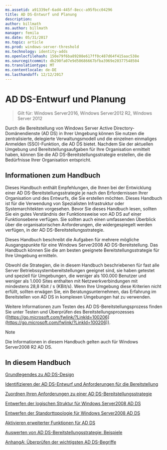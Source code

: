 ```yaml
---
ms.assetid: a91339ef-6ad4-445f-8ecc-a95fbcc04296
title: AD DS-Entwurf und Planung
description: 
author: billmath
ms.author: billmath
manager: femila
ms.date: 05/31/2017
ms.topic: article
ms.prod: windows-server-threshold
ms.technology: identity-adds
ms.openlocfilehash: 150e79f6ba89208e617ff0c487d64f415aac538e
ms.sourcegitcommit: db290fa07e9d50686667bfba3969e20377548504
ms.translationtype: MT
ms.contentlocale: de-DE
ms.lasthandoff: 12/12/2017
---
```

# <a name="ad-ds-design-and-planning"></a>AD DS-Entwurf und Planung

>Gilt für: Windows Server2016, Windows Server2012 R2, Windows Server 2012

Durch die Bereitstellung von Windows Server Active Directory-Domänendienste (AD DS) in Ihrer Umgebung können Sie nutzen die zentralisierte, delegierte Verwaltungsmodell und die einzelnen einmaliges Anmelden (SSO)-Funktion, die AD DS bietet. Nachdem Sie der aktuellen Umgebung und Bereitstellungsaufgaben für Ihre Organisation ermittelt haben, können Sie die AD DS-Bereitstellungsstrategie erstellen, die die Bedürfnisse Ihrer Organisation entspricht.  
  
## <a name="about-this-guide"></a>Informationen zum Handbuch  
Dieses Handbuch enthält Empfehlungen, die Ihnen bei der Entwicklung einer AD DS-Bereitstellungsstrategie je nach den Erfordernissen Ihrer Organisation und des Entwurfs, die Sie erstellen möchten. Dieses Handbuch ist für die Verwendung von Spezialisten Infrastruktur oder Systemarchitekten vorgesehen. Bevor Sie dieses Handbuch lesen, sollten Sie ein gutes Verständnis der Funktionsweise von AD DS auf einer Funktionsebene verfügen. Sie sollten auch einen umfassenden Überblick über die organisatorischen Anforderungen, die widergespiegelt werden verfügen, in der AD DS-Bereitstellungsstrategie.  
  
Dieses Handbuch beschreibt die Aufgaben für mehrere mögliche Ausgangspunkte für eine Windows Server2008 AD DS-Bereitstellung. Das Handbuch können Sie die am besten geeignete Bereitstellungsstrategie für Ihre Umgebung ermitteln.  
  
Obwohl die Strategien, die in diesem Handbuch beschriebenen für fast alle Server Betriebssystembereitstellungen geeignet sind, sie haben getestet und speziell für Umgebungen, die weniger als 100.000 Benutzer und weniger als 1.000 Sites enthalten mit Netzwerkverbindungen mit mindestens 28,8 Kbit / s (KBit/s). Wenn Ihre Umgebung diese Kriterien nicht erfüllt, sollten erwägen Sie, ein Beratungsunternehmen, das Erfahrung im Bereitstellen von AD DS in komplexen Umgebungen hat zu verwenden.  
  
Weitere Informationen zum Testen des AD DS-Bereitstellungsprozess finden Sie unter Testen und Überprüfen des Bereitstellungsprozesses ([https://go.microsoft.com/fwlink/?LinkId=100206](https://go.microsoft.com/fwlink/?LinkId=100206)).  
  
> [!NOTE]  
> Die Informationen in diesem Handbuch gelten auch für Windows Server2008 R2 AD DS.  
  
## <a name="in-this-guide"></a>In diesem Handbuch  
[Grundlegendes zu AD DS-Design](Understanding-AD-DS-Design.md)  
  
[Identifizieren der AD DS-Entwurf und Anforderungen für die Bereitstellung](Identifying-Your-AD-DS-Design-and-Deployment-Requirements.md)  
  
[Zuordnen Ihren Anforderungen zu einer AD DS-Bereitstellungsstrategie](Mapping-Your-Requirements-to-an-AD-DS-Deployment-Strategy.md)  
  
[Entwerfen der logischen Struktur für Windows Server2008 AD DS](Designing-the-Logical-Structure.md)  
  
[Entwerfen der Standorttopologie für Windows Server2008 AD DS](Designing-the-Site-Topology.md)  
  
[Aktivieren erweiterter Funktionen für AD DS](Enabling-Advanced-Features-for-AD-DS.md)  
  
[Auswerten von AD DS-Bereitstellungsstrategie: Beispiele](Evaluating-AD-DS-Deployment-Strategy-Examples.md)  
  
[AnhangA: Überprüfen der wichtigsten AD DS-Begriffe](Appendix-A--Reviewing-Key-AD-DS-Terms.md)  
  


